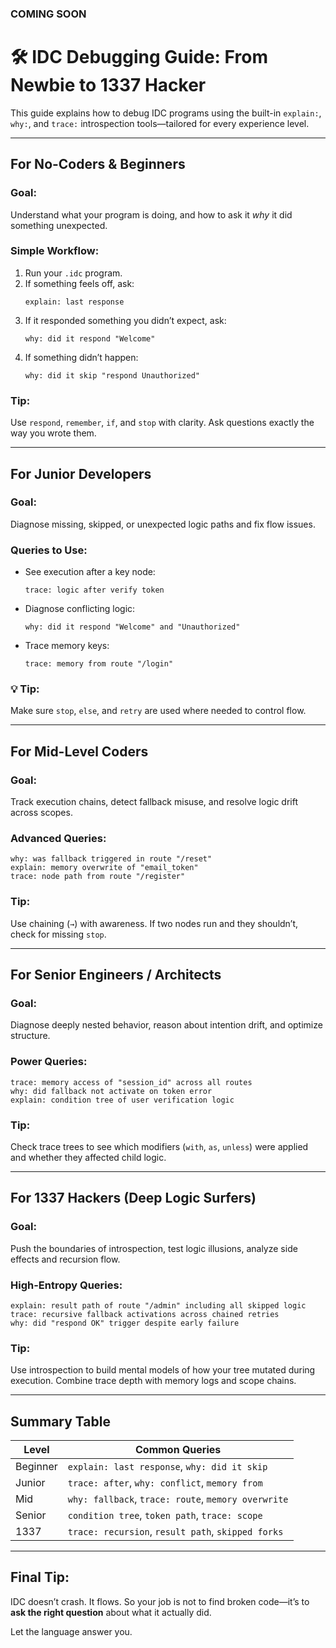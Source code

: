 ### COMING SOON ###


# 🛠 IDC Debugging Guide: From Newbie to 1337 Hacker

This guide explains how to debug IDC programs using the built-in `explain:`, `why:`, and `trace:` introspection tools—tailored for every experience level.

---

##  For No-Coders & Beginners

###  Goal:
Understand what your program is doing, and how to ask it *why* it did something unexpected.

###  Simple Workflow:
1. Run your `.idc` program.
2. If something feels off, ask:
   ```idc
   explain: last response
   ```
3. If it responded something you didn’t expect, ask:
   ```idc
   why: did it respond "Welcome"
   ```
4. If something didn’t happen:
   ```idc
   why: did it skip "respond Unauthorized"
   ```

###  Tip:
Use `respond`, `remember`, `if`, and `stop` with clarity. Ask questions exactly the way you wrote them.

---

##  For Junior Developers

###  Goal:
Diagnose missing, skipped, or unexpected logic paths and fix flow issues.

###  Queries to Use:
- See execution after a key node:
  ```idc
  trace: logic after verify token
  ```
- Diagnose conflicting logic:
  ```idc
  why: did it respond "Welcome" and "Unauthorized"
  ```
- Trace memory keys:
  ```idc
  trace: memory from route "/login"
  ```

### 💡 Tip:
Make sure `stop`, `else`, and `retry` are used where needed to control flow.

---

##  For Mid-Level Coders

###  Goal:
Track execution chains, detect fallback misuse, and resolve logic drift across scopes.

###  Advanced Queries:
```idc
why: was fallback triggered in route "/reset"
explain: memory overwrite of "email_token"
trace: node path from route "/register"
```

###  Tip:
Use chaining (`→`) with awareness. If two nodes run and they shouldn’t, check for missing `stop`.

---

## For Senior Engineers / Architects

###  Goal:
Diagnose deeply nested behavior, reason about intention drift, and optimize structure.

###  Power Queries:
```idc
trace: memory access of "session_id" across all routes
why: did fallback not activate on token error
explain: condition tree of user verification logic
```

###  Tip:
Check trace trees to see which modifiers (`with`, `as`, `unless`) were applied and whether they affected child logic.

---

##  For 1337 Hackers (Deep Logic Surfers)

###  Goal:
Push the boundaries of introspection, test logic illusions, analyze side effects and recursion flow.

###  High-Entropy Queries:
```idc
explain: result path of route "/admin" including all skipped logic
trace: recursive fallback activations across chained retries
why: did "respond OK" trigger despite early failure
```

###  Tip:
Use introspection to build mental models of how your tree mutated during execution. Combine trace depth with memory logs and scope chains.

---

##  Summary Table

| Level | Common Queries |
|-------|----------------|
| Beginner | `explain: last response`, `why: did it skip` |
| Junior | `trace: after`, `why: conflict`, `memory from` |
| Mid | `why: fallback`, `trace: route`, `memory overwrite` |
| Senior | `condition tree`, `token path`, `trace: scope` |
| 1337 | `trace: recursion`, `result path`, `skipped forks` |

---

##  Final Tip:
IDC doesn’t crash. It flows. So your job is not to find broken code—it’s to **ask the right question** about what it actually did.

Let the language answer you.